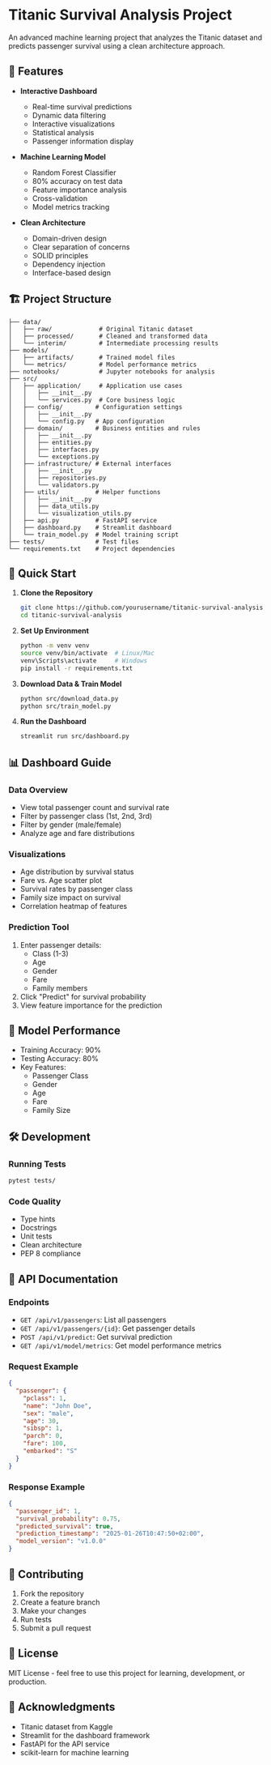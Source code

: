 # Titanic Survival Analysis Project

An advanced machine learning project that analyzes the Titanic dataset and predicts passenger survival using a clean architecture approach.

## 🌟 Features

- **Interactive Dashboard**
  - Real-time survival predictions
  - Dynamic data filtering
  - Interactive visualizations
  - Statistical analysis
  - Passenger information display

- **Machine Learning Model**
  - Random Forest Classifier
  - 80% accuracy on test data
  - Feature importance analysis
  - Cross-validation
  - Model metrics tracking

- **Clean Architecture**
  - Domain-driven design
  - Clear separation of concerns
  - SOLID principles
  - Dependency injection
  - Interface-based design

## 🏗️ Project Structure

```
├── data/
│   ├── raw/             # Original Titanic dataset
│   ├── processed/       # Cleaned and transformed data
│   └── interim/         # Intermediate processing results
├── models/
│   ├── artifacts/       # Trained model files
│   └── metrics/         # Model performance metrics
├── notebooks/           # Jupyter notebooks for analysis
├── src/
│   ├── application/     # Application use cases
│   │   ├── __init__.py
│   │   └── services.py  # Core business logic
│   ├── config/         # Configuration settings
│   │   ├── __init__.py
│   │   └── config.py   # App configuration
│   ├── domain/         # Business entities and rules
│   │   ├── __init__.py
│   │   ├── entities.py
│   │   ├── interfaces.py
│   │   └── exceptions.py
│   ├── infrastructure/ # External interfaces
│   │   ├── __init__.py
│   │   ├── repositories.py
│   │   └── validators.py
│   ├── utils/          # Helper functions
│   │   ├── __init__.py
│   │   ├── data_utils.py
│   │   └── visualization_utils.py
│   ├── api.py          # FastAPI service
│   ├── dashboard.py    # Streamlit dashboard
│   └── train_model.py  # Model training script
├── tests/              # Test files
└── requirements.txt    # Project dependencies
```

## 🚀 Quick Start

1. **Clone the Repository**
   ```bash
   git clone https://github.com/yourusername/titanic-survival-analysis.git
   cd titanic-survival-analysis
   ```

2. **Set Up Environment**
   ```bash
   python -m venv venv
   source venv/bin/activate  # Linux/Mac
   venv\Scripts\activate     # Windows
   pip install -r requirements.txt
   ```

3. **Download Data & Train Model**
   ```bash
   python src/download_data.py
   python src/train_model.py
   ```

4. **Run the Dashboard**
   ```bash
   streamlit run src/dashboard.py
   ```

## 📊 Dashboard Guide

### Data Overview
- View total passenger count and survival rate
- Filter by passenger class (1st, 2nd, 3rd)
- Filter by gender (male/female)
- Analyze age and fare distributions

### Visualizations
- Age distribution by survival status
- Fare vs. Age scatter plot
- Survival rates by passenger class
- Family size impact on survival
- Correlation heatmap of features

### Prediction Tool
1. Enter passenger details:
   - Class (1-3)
   - Age
   - Gender
   - Fare
   - Family members
2. Click "Predict" for survival probability
3. View feature importance for the prediction

## 🧪 Model Performance

- Training Accuracy: 90%
- Testing Accuracy: 80%
- Key Features:
  - Passenger Class
  - Gender
  - Age
  - Fare
  - Family Size

## 🛠️ Development

### Running Tests
```bash
pytest tests/
```

### Code Quality
- Type hints
- Docstrings
- Unit tests
- Clean architecture
- PEP 8 compliance

## 📝 API Documentation

### Endpoints
- `GET /api/v1/passengers`: List all passengers
- `GET /api/v1/passengers/{id}`: Get passenger details
- `POST /api/v1/predict`: Get survival prediction
- `GET /api/v1/model/metrics`: Get model performance metrics

### Request Example
```json
{
  "passenger": {
    "pclass": 1,
    "name": "John Doe",
    "sex": "male",
    "age": 30,
    "sibsp": 1,
    "parch": 0,
    "fare": 100,
    "embarked": "S"
  }
}
```

### Response Example
```json
{
  "passenger_id": 1,
  "survival_probability": 0.75,
  "predicted_survival": true,
  "prediction_timestamp": "2025-01-26T10:47:50+02:00",
  "model_version": "v1.0.0"
}
```

## 🤝 Contributing

1. Fork the repository
2. Create a feature branch
3. Make your changes
4. Run tests
5. Submit a pull request

## 📄 License

MIT License - feel free to use this project for learning, development, or production.

## 🙏 Acknowledgments

- Titanic dataset from Kaggle
- Streamlit for the dashboard framework
- FastAPI for the API service
- scikit-learn for machine learning
